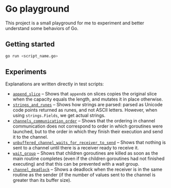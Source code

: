 # Go playground

This project is a small playground for me to experiment and better understand some behaviors of Go.

## Getting started

```bash
go run <script_name.go>
```

## Experiments

Explanations are written directly in test scripts:

- [`append_slice`](./experiments/append_slice.go) – Shows that `append`s on slices copies the original slice when the
  capacity equals the length, and mutates it in place otherwise.
- [`strings_and_runes`](./experiments/strings_and_runes.go) – Shows how strings are parsed: parsed as Unicode code
  points returned as runes, and not ASCII letters. However, when using `strings.Fields`, we get actual strings.
- [`channels_communication_order`](./experiments/channels_communication_order.go) – Shows that the ordering in channel
  communication does not correspond to order in which goroutines were launched, but to the order in which they finish
  their execution and send it to the channel.
- [`unbuffered_channel_waits_for_receiver_to_send`](./experiments/unbuffered_channel_waits_for_receiver_to_send.go) –
  Shows that nothing is sent to a channel until there is a receiver ready to receive it.
- [`wait_group`](./experiments/wait_group.go) – Shows that children goroutines are killed as soon as the main routine
  completes (even if the children goroutines had not finished executing) and that this can be prevented with a wait
  group.
- [`channel_deadlock`](./experiments/channel_deadlock.go) – Shows a deadlock when the receiver is in the same routine as
  the sender (if the number of values sent to the channel is greater than its buffer size).
